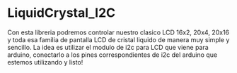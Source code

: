 LiquidCrystal_I2C
=================

Con esta libreria podremos controlar nuestro clasico LCD 16x2, 20x4, 20x16 y toda esa familia de pantalla LCD de cristal liquido de manera muy simple y sencillo. La idea es utilizar el modulo de i2c para LCD que viene para arduino, conectarlo a los pines correspondientes de i2c del arduino que estemos utilizando y listo!
